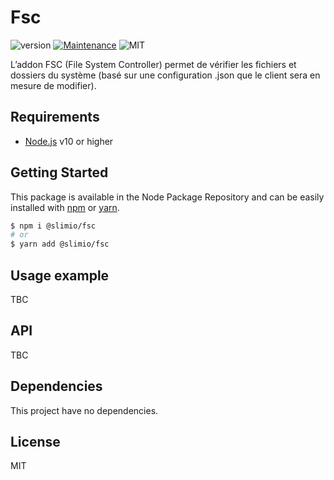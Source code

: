 # Fsc
![version](https://img.shields.io/badge/version-0.1.0-blue.svg)
[![Maintenance](https://img.shields.io/badge/Maintained%3F-yes-green.svg)](https://github.com/SlimIO/is/commit-activity)
![MIT](https://img.shields.io/github/license/mashape/apistatus.svg)

L’addon FSC (File System Controller) permet de vérifier les fichiers et dossiers du système (basé sur une configuration .json que le client sera en mesure de modifier).

## Requirements
- [Node.js](https://nodejs.org/en/) v10 or higher

## Getting Started

This package is available in the Node Package Repository and can be easily installed with [npm](https://docs.npmjs.com/getting-started/what-is-npm) or [yarn](https://yarnpkg.com).

```bash
$ npm i @slimio/fsc
# or
$ yarn add @slimio/fsc
```


## Usage example
TBC

## API
TBC

## Dependencies
This project have no dependencies.

## License
MIT
